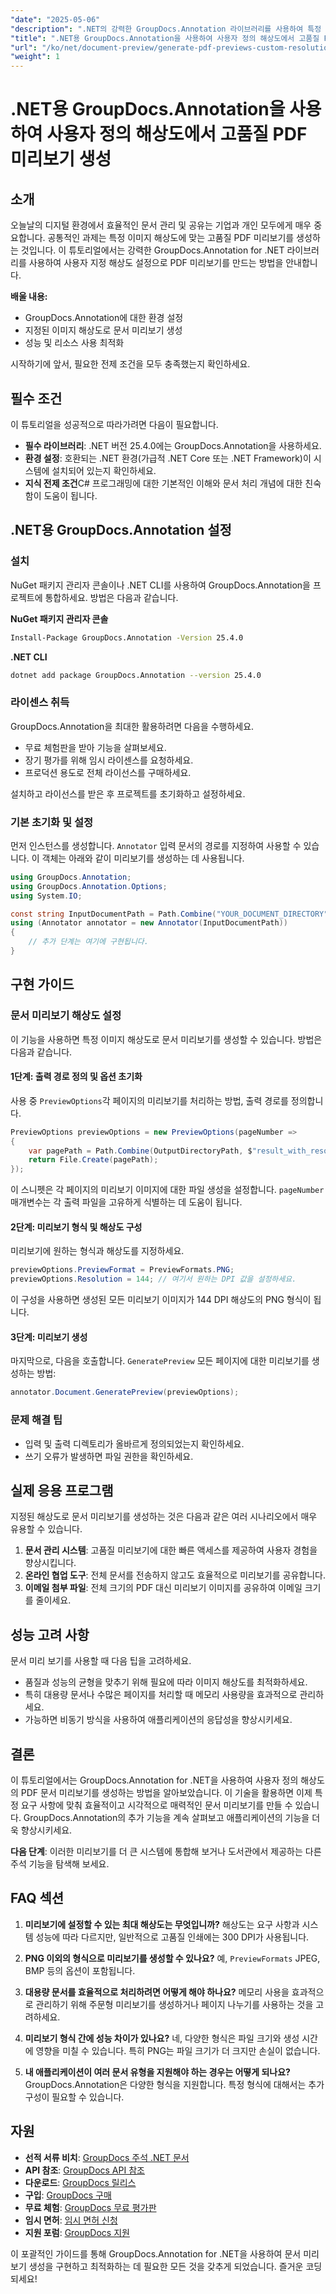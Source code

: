 ```yaml
---
"date": "2025-05-06"
"description": ".NET의 강력한 GroupDocs.Annotation 라이브러리를 사용하여 특정 이미지 해상도의 고품질 PDF 문서 미리보기를 만드는 방법을 알아보세요. 지금 바로 문서 관리 워크플로를 최적화하세요."
"title": ".NET용 GroupDocs.Annotation을 사용하여 사용자 정의 해상도에서 고품질 PDF 미리보기 생성"
"url": "/ko/net/document-preview/generate-pdf-previews-custom-resolutions-groupdocs/"
"weight": 1
---
```


# .NET용 GroupDocs.Annotation을 사용하여 사용자 정의 해상도에서 고품질 PDF 미리보기 생성

## 소개

오늘날의 디지털 환경에서 효율적인 문서 관리 및 공유는 기업과 개인 모두에게 매우 중요합니다. 공통적인 과제는 특정 이미지 해상도에 맞는 고품질 PDF 미리보기를 생성하는 것입니다. 이 튜토리얼에서는 강력한 GroupDocs.Annotation for .NET 라이브러리를 사용하여 사용자 지정 해상도 설정으로 PDF 미리보기를 만드는 방법을 안내합니다.

**배울 내용:**
- GroupDocs.Annotation에 대한 환경 설정
- 지정된 이미지 해상도로 문서 미리보기 생성
- 성능 및 리소스 사용 최적화

시작하기에 앞서, 필요한 전제 조건을 모두 충족했는지 확인하세요.

## 필수 조건

이 튜토리얼을 성공적으로 따라가려면 다음이 필요합니다.

- **필수 라이브러리**: .NET 버전 25.4.0에는 GroupDocs.Annotation을 사용하세요.
- **환경 설정**: 호환되는 .NET 환경(가급적 .NET Core 또는 .NET Framework)이 시스템에 설치되어 있는지 확인하세요.
- **지식 전제 조건**C# 프로그래밍에 대한 기본적인 이해와 문서 처리 개념에 대한 친숙함이 도움이 됩니다.

## .NET용 GroupDocs.Annotation 설정

### 설치

NuGet 패키지 관리자 콘솔이나 .NET CLI를 사용하여 GroupDocs.Annotation을 프로젝트에 통합하세요. 방법은 다음과 같습니다.

**NuGet 패키지 관리자 콘솔**

```bash
Install-Package GroupDocs.Annotation -Version 25.4.0
```

**.NET CLI**

```bash
dotnet add package GroupDocs.Annotation --version 25.4.0
```

### 라이센스 취득

GroupDocs.Annotation을 최대한 활용하려면 다음을 수행하세요.
- 무료 체험판을 받아 기능을 살펴보세요.
- 장기 평가를 위해 임시 라이센스를 요청하세요.
- 프로덕션 용도로 전체 라이선스를 구매하세요.

설치하고 라이선스를 받은 후 프로젝트를 초기화하고 설정하세요.

### 기본 초기화 및 설정

먼저 인스턴스를 생성합니다. `Annotator` 입력 문서의 경로를 지정하여 사용할 수 있습니다. 이 객체는 아래와 같이 미리보기를 생성하는 데 사용됩니다.

```csharp
using GroupDocs.Annotation;
using GroupDocs.Annotation.Options;
using System.IO;

const string InputDocumentPath = Path.Combine("YOUR_DOCUMENT_DIRECTORY", "input.pdf");
using (Annotator annotator = new Annotator(InputDocumentPath))
{
    // 추가 단계는 여기에 구현됩니다.
}
```

## 구현 가이드

### 문서 미리보기 해상도 설정

이 기능을 사용하면 특정 이미지 해상도로 문서 미리보기를 생성할 수 있습니다. 방법은 다음과 같습니다.

#### 1단계: 출력 경로 정의 및 옵션 초기화

사용 중 `PreviewOptions`각 페이지의 미리보기를 처리하는 방법, 출력 경로를 정의합니다.

```csharp
PreviewOptions previewOptions = new PreviewOptions(pageNumber =>
{
    var pagePath = Path.Combine(OutputDirectoryPath, $"result_with_resolution_{pageNumber}.png");
    return File.Create(pagePath);
});
```

이 스니펫은 각 페이지의 미리보기 이미지에 대한 파일 생성을 설정합니다. `pageNumber` 매개변수는 각 출력 파일을 고유하게 식별하는 데 도움이 됩니다.

#### 2단계: 미리보기 형식 및 해상도 구성

미리보기에 원하는 형식과 해상도를 지정하세요.

```csharp
previewOptions.PreviewFormat = PreviewFormats.PNG;
previewOptions.Resolution = 144; // 여기서 원하는 DPI 값을 설정하세요.
```

이 구성을 사용하면 생성된 모든 미리보기 이미지가 144 DPI 해상도의 PNG 형식이 됩니다.

#### 3단계: 미리보기 생성

마지막으로, 다음을 호출합니다. `GeneratePreview` 모든 페이지에 대한 미리보기를 생성하는 방법:

```csharp
annotator.Document.GeneratePreview(previewOptions);
```

### 문제 해결 팁

- 입력 및 출력 디렉토리가 올바르게 정의되었는지 확인하세요.
- 쓰기 오류가 발생하면 파일 권한을 확인하세요.

## 실제 응용 프로그램

지정된 해상도로 문서 미리보기를 생성하는 것은 다음과 같은 여러 시나리오에서 매우 유용할 수 있습니다.

1. **문서 관리 시스템**: 고품질 미리보기에 대한 빠른 액세스를 제공하여 사용자 경험을 향상시킵니다.
2. **온라인 협업 도구**: 전체 문서를 전송하지 않고도 효율적으로 미리보기를 공유합니다.
3. **이메일 첨부 파일**: 전체 크기의 PDF 대신 미리보기 이미지를 공유하여 이메일 크기를 줄이세요.

## 성능 고려 사항

문서 미리 보기를 사용할 때 다음 팁을 고려하세요.

- 품질과 성능의 균형을 맞추기 위해 필요에 따라 이미지 해상도를 최적화하세요.
- 특히 대용량 문서나 수많은 페이지를 처리할 때 메모리 사용량을 효과적으로 관리하세요.
- 가능하면 비동기 방식을 사용하여 애플리케이션의 응답성을 향상시키세요.

## 결론

이 튜토리얼에서는 GroupDocs.Annotation for .NET을 사용하여 사용자 정의 해상도의 PDF 문서 미리보기를 생성하는 방법을 알아보았습니다. 이 기술을 활용하면 이제 특정 요구 사항에 맞춰 효율적이고 시각적으로 매력적인 문서 미리보기를 만들 수 있습니다. GroupDocs.Annotation의 추가 기능을 계속 살펴보고 애플리케이션의 기능을 더욱 향상시키세요.

**다음 단계**: 이러한 미리보기를 더 큰 시스템에 통합해 보거나 도서관에서 제공하는 다른 주석 기능을 탐색해 보세요.

## FAQ 섹션

1. **미리보기에 설정할 수 있는 최대 해상도는 무엇입니까?**
   해상도는 요구 사항과 시스템 성능에 따라 다르지만, 일반적으로 고품질 인쇄에는 300 DPI가 사용됩니다.

2. **PNG 이외의 형식으로 미리보기를 생성할 수 있나요?**
   예, `PreviewFormats` JPEG, BMP 등의 옵션이 포함됩니다.

3. **대용량 문서를 효율적으로 처리하려면 어떻게 해야 하나요?**
   메모리 사용을 효과적으로 관리하기 위해 주문형 미리보기를 생성하거나 페이지 나누기를 사용하는 것을 고려하세요.

4. **미리보기 형식 간에 성능 차이가 있나요?**
   네, 다양한 형식은 파일 크기와 생성 시간에 영향을 미칠 수 있습니다. 특히 PNG는 파일 크기가 더 크지만 손실이 없습니다.

5. **내 애플리케이션이 여러 문서 유형을 지원해야 하는 경우는 어떻게 되나요?**
   GroupDocs.Annotation은 다양한 형식을 지원합니다. 특정 형식에 대해서는 추가 구성이 필요할 수 있습니다.

## 자원

- **선적 서류 비치**: [GroupDocs 주석 .NET 문서](https://docs.groupdocs.com/annotation/net/)
- **API 참조**: [GroupDocs API 참조](https://reference.groupdocs.com/annotation/net/)
- **다운로드**: [GroupDocs 릴리스](https://releases.groupdocs.com/annotation/net/)
- **구입**: [GroupDocs 구매](https://purchase.groupdocs.com/buy)
- **무료 체험**: [GroupDocs 무료 평가판](https://releases.groupdocs.com/annotation/net/)
- **임시 면허**: [임시 면허 신청](https://purchase.groupdocs.com/temporary-license/)
- **지원 포럼**: [GroupDocs 지원](https://forum.groupdocs.com/c/annotation/) 

이 포괄적인 가이드를 통해 GroupDocs.Annotation for .NET을 사용하여 문서 미리보기 생성을 구현하고 최적화하는 데 필요한 모든 것을 갖추게 되었습니다. 즐거운 코딩 되세요!